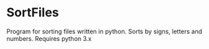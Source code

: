 # SortFiles
Program for sorting files written in python. Sorts by signs, letters and numbers.
Requires python 3.x
